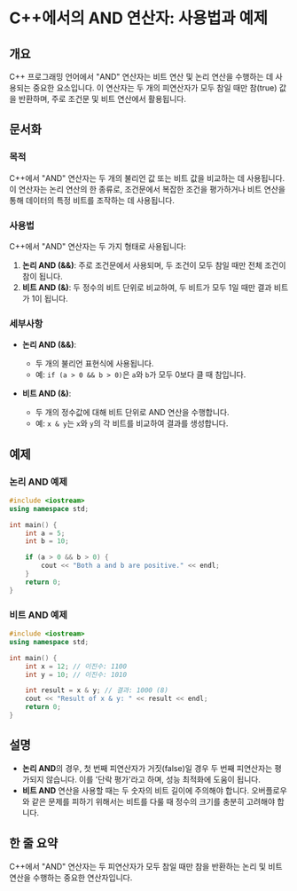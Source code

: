 <!--
Meta Description: # C++에서의 AND 연산자: 사용법과 예제 ## 개요 C++ 프로그래밍 언어에서 "AND" 연산자는 비트 연산 및 논리 연산을 수행하는 데 사용되는 중요한 요소입니다. 이 연산자는 두 개의 피연산자가 모두 참일 때만 참(true) 값을 반환하며, 주로 조건문 및 비...
Meta Keywords: int, 연산자는, 연산을, 사용됩니다, 피연산자가
-->

# C++에서의 AND 연산자: 사용법과 예제

## 개요
C++ 프로그래밍 언어에서 "AND" 연산자는 비트 연산 및 논리 연산을 수행하는 데 사용되는 중요한 요소입니다. 이 연산자는 두 개의 피연산자가 모두 참일 때만 참(true) 값을 반환하며, 주로 조건문 및 비트 연산에서 활용됩니다.

## 문서화
### 목적
C++에서 "AND" 연산자는 두 개의 불리언 값 또는 비트 값을 비교하는 데 사용됩니다. 이 연산자는 논리 연산의 한 종류로, 조건문에서 복잡한 조건을 평가하거나 비트 연산을 통해 데이터의 특정 비트를 조작하는 데 사용됩니다.

### 사용법
C++에서 "AND" 연산자는 두 가지 형태로 사용됩니다:
1. **논리 AND (&&)**: 주로 조건문에서 사용되며, 두 조건이 모두 참일 때만 전체 조건이 참이 됩니다.
2. **비트 AND (&)**: 두 정수의 비트 단위로 비교하여, 두 비트가 모두 1일 때만 결과 비트가 1이 됩니다.

### 세부사항
- **논리 AND (&&)**: 
  - 두 개의 불리언 표현식에 사용됩니다.
  - 예: `if (a > 0 && b > 0)`은 `a`와 `b`가 모두 0보다 클 때 참입니다.
  
- **비트 AND (&)**:
  - 두 개의 정수값에 대해 비트 단위로 AND 연산을 수행합니다.
  - 예: `x & y`는 `x`와 `y`의 각 비트를 비교하여 결과를 생성합니다.

## 예제
### 논리 AND 예제
```cpp
#include <iostream>
using namespace std;

int main() {
    int a = 5;
    int b = 10;

    if (a > 0 && b > 0) {
        cout << "Both a and b are positive." << endl;
    }
    return 0;
}
```

### 비트 AND 예제
```cpp
#include <iostream>
using namespace std;

int main() {
    int x = 12; // 이진수: 1100
    int y = 10; // 이진수: 1010

    int result = x & y; // 결과: 1000 (8)
    cout << "Result of x & y: " << result << endl;
    return 0;
}
```

## 설명
- **논리 AND**의 경우, 첫 번째 피연산자가 거짓(false)일 경우 두 번째 피연산자는 평가되지 않습니다. 이를 '단락 평가'라고 하며, 성능 최적화에 도움이 됩니다.
- **비트 AND** 연산을 사용할 때는 두 숫자의 비트 길이에 주의해야 합니다. 오버플로우와 같은 문제를 피하기 위해서는 비트를 다룰 때 정수의 크기를 충분히 고려해야 합니다.

## 한 줄 요약
C++에서 "AND" 연산자는 두 피연산자가 모두 참일 때만 참을 반환하는 논리 및 비트 연산을 수행하는 중요한 연산자입니다.